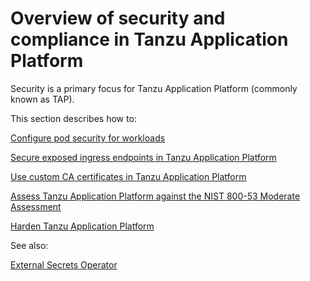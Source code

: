 # Overview of security and compliance in Tanzu Application Platform

Security is a primary focus for Tanzu Application Platform (commonly known as TAP).

This section describes how to:

[Configure pod security for workloads](pod-security-for-workloads.hbs.md)

[Secure exposed ingress endpoints in Tanzu Application Platform](./tls-and-certificates/about.hbs.md)

[Use custom CA certificates in Tanzu Application Platform](./tls-and-certificates/custom-ca-certificates.hbs.md)

[Assess Tanzu Application Platform against the NIST 800-53 Moderate Assessment](tap-nist-matrix.hbs.md)

[Harden Tanzu Application Platform](tap-nist-matrix.hbs.md)

See also:

[External Secrets Operator](../external-secrets/about-external-secrets-operator.hbs.md)
